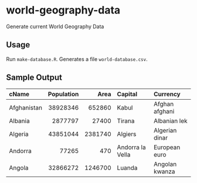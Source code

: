 # world-geography-data

 Generate current World Geography Data
 
## Usage

Run `make-database.R`. Generates a file `world-database.csv`.


## Sample Output

|cName       | Population|    Area|Capital          |Currency       |
|:-----------|----------:|-------:|:----------------|:--------------|
|Afghanistan |   38928346|  652860|Kabul            |Afghan afghani |
|Albania     |    2877797|   27400|Tirana           |Albanian lek   |
|Algeria     |   43851044| 2381740|Algiers          |Algerian dinar |
|Andorra     |      77265|     470|Andorra la Vella |European euro  |
|Angola      |   32866272| 1246700|Luanda           |Angolan kwanza |
